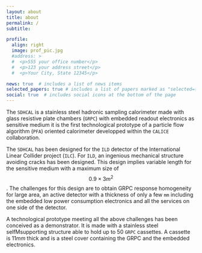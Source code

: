 ```yaml
---
layout: about
title: about
permalink: /
subtitle:

profile:
  align: right
  image: prof_pic.jpg
  #address: >
  #  <p>555 your office number</p>
  #  <p>123 your address street</p>
  #  <p>Your City, State 12345</p>

news: true  # includes a list of news items
selected_papers: true # includes a list of papers marked as "selected={true}"
social: true  # includes social icons at the bottom of the page
---
```


The `SDHCAL` is a stainless steel hadronic sampling calorimeter made with glass resistive plate chambers (`GRPC`) with embedded readout electronics as sensitive medium it is the first technological prototype of a particle flow algorithm (`PFA`) oriented calorimeter developped within the `CALICE` collaboration.

The `SDHCAL` has been designed for the `ILD` detector of the International Linear Collider project (`ILC`).  For `ILD`, an ingenious mechanical structure avoiding
cracks has been designed. This design implies variable length for the sensitive medium with a maximum size of $$0.9\times3m^{2}$$. The challenges for this design are to obtain GRPC response homogeneity for large area,  an active detector with a thickness of only a few `mm` including the embedded low power consumption electronics and all the services on one side of the detector.

A technological prototype meeting all the above challenges has been conceived as a demonstrator. It is made with a stainless steel selfMsupporting structure able to hold up to $50$ `GRPC` cassettes. A cassette is $11mm$ thick and is a steel cover containing the GRPC and the embedded electronics.
